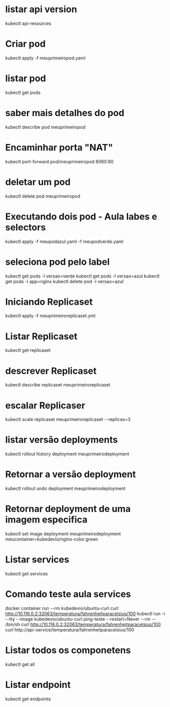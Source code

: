 # listar api version
kubectl api-resources
# Criar pod
kubectl apply -f meuprimeiropod.yaml
# listar pod
kubectl get pods
# saber mais detalhes do pod
kubectl describe pod meuprimeiropod
# Encaminhar porta "NAT"
kubectl port-forward pod/meuprimeiropod 8080:80
# deletar um pod
kubectl delete pod meuprimeiropod
# Executando dois pod - Aula labes e selectors
kubectl apply -f meupodazul.yaml -f meupodverde.yaml
# seleciona pod pelo label
kubectl get pods -l versao=verde
kubectl get pods -l versao=azul
kubectl get pods -l app=nginx
kubectl delete pod -l versao=azul
# Iniciando Replicaset
kubectl apply -f meuprimeiroreplicaset.yml
# Listar Replicaset
kubectl get replicaset
# descrever Replicaset
kubectl describe replicaset meuprimeiroreplicaset
# escalar Replicaser
kubectl scale replicaset meuprimeiroreplicaset --replicas=3
# listar versão deployments
kubectl rollout history deployment meuprimeirodeployment
# Retornar a versão deployment
kubectl rollout undo deployment meuprimeirodeployment
# Retornar deployment de uma imagem especifica 
kubectl set image deployment meuprimeirodeployment meucontainer=kubedevio/nginx-color:green
# Listar services
kubectl get services
# Comando teste aula services
docker container run --rm kubedevio/ubuntu-curl curl http://10.116.0.2:32063/temperatura/fahrenheitparacelsius/100 
kubectl run -i --tty --image kubedevio/ubuntu-curl ping-teste --restart=Never --rm -- /bin/sh
curl http://10.116.0.2:32063/temperatura/fahrenheitparacelsius/100 
curl http://api-service/temperatura/fahrenheitparacelsius/100 
# Listar todos os componetens
kubectl get all
# Listar endpoint
kubectl get endpoints








